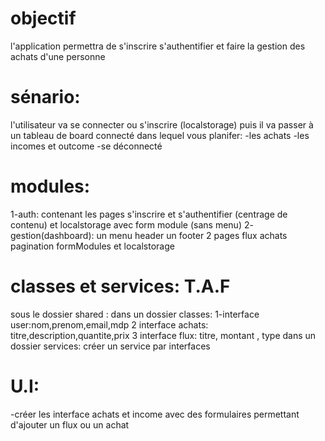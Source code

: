 # objectif
l'application permettra de s'inscrire s'authentifier
et faire la gestion des achats d'une personne
# sénario:
l'utilisateur va se connecter ou s'inscrire (localstorage)
puis il va passer à un tableau de board connecté dans lequel vous planifer:
-les achats
-les incomes et outcome
-se déconnecté
# modules:
1-auth: contenant les pages s'inscrire et s'authentifier (centrage de contenu) et localstorage avec form module (sans menu)
2- gestion(dashboard): un menu header un footer 2 pages flux achats pagination formModules et localstorage
# classes et services: T.A.F
sous le dossier shared :
dans un dossier classes:
1-interface user:nom,prenom,email,mdp
2 interface achats: titre,description,quantite,prix
3 interface flux: titre, montant , type
dans un dossier services:
créer un service par interfaces
# U.I:
-créer les interface achats et income avec des formulaires permettant d'ajouter un flux ou un achat
